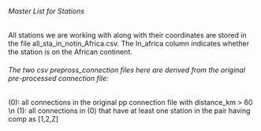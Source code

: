 ###### Master List for Stations
All stations we are working with along with their coordinates are stored in the file all_sta_in_notin_Africa.csv. The In_africa column indicates whether the station is on the African continent. 

###### The two csv prepross_connection files here are derived from the original pre-processed connection file:

(0): all connections in the original pp connection file with distance_km > 60 \n
(1): all connections in (0) that have at least one station in the pair having comp as [1,2,Z]
